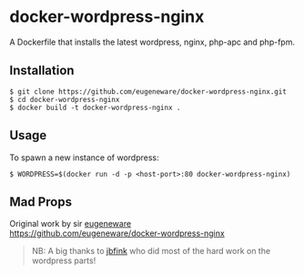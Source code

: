 # docker-wordpress-nginx

A Dockerfile that installs the latest wordpress, nginx, php-apc and php-fpm.


## Installation

```
$ git clone https://github.com/eugeneware/docker-wordpress-nginx.git
$ cd docker-wordpress-nginx
$ docker build -t docker-wordpress-nginx .
```


## Usage

To spawn a new instance of wordpress:
```
$ WORDPRESS=$(docker run -d -p <host-port>:80 docker-wordpress-nginx)
```


## Mad Props

Original work by sir [eugeneware](https://github.com/eugeneware)<br>
https://github.com/eugeneware/docker-wordpress-nginx

> NB: A big thanks to [jbfink](https://github.com/jbfink/docker-wordpress) who did most
> of the hard work on the wordpress parts!
